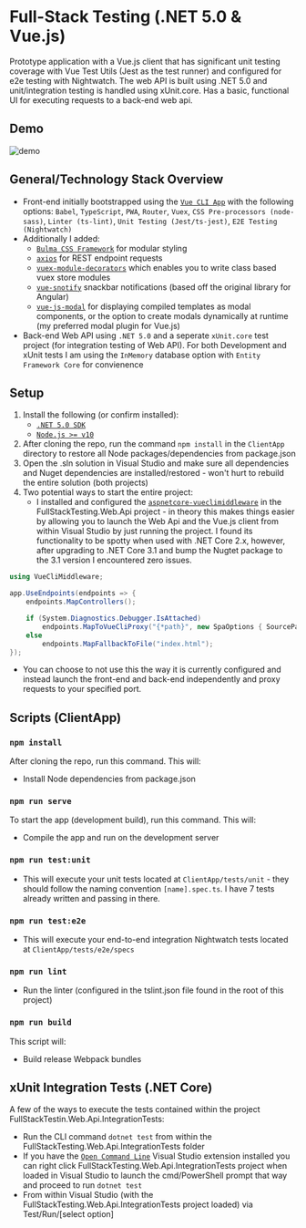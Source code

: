 # Full-Stack Testing (.NET 5.0 & Vue.js)
Prototype application with a Vue.js client that has significant unit testing coverage with Vue Test Utils (Jest as the test runner) and configured for e2e testing with Nightwatch. The web API is built using .NET 5.0 and unit/integration testing is handled using xUnit.core. Has a basic, functional UI for executing requests to a back-end web api.

## Demo

![demo](https://j.gifs.com/719JN1.gif)

## General/Technology Stack Overview

- Front-end initially bootstrapped using the [`Vue CLI App`](https://cli.vuejs.org) with the following options: ```Babel```, ```TypeScript```, ```PWA```, ```Router```, ```Vuex```, ```CSS Pre-processors (node-sass)```, ```Linter (ts-lint)```, ```Unit Testing (Jest/ts-jest)```, ```E2E Testing (Nightwatch)```
- Additionally I added: 
	- [`Bulma CSS Framework`](https://bulma.io/) for modular styling 
	- [`axios`](https://github.com/axios/axios) for REST endpoint requests
	- [`vuex-module-decorators`](https://github.com/championswimmer/vuex-module-decorators) which enables you to write class based vuex store modules
    - [`vue-snotify`](https://github.com/artemsky/vue-snotify) snackbar notifications (based off the original library for Angular)
	- [`vue-js-modal`](https://github.com/euvl/vue-js-modal) for displaying compiled templates as modal components, or the option to create modals dynamically at runtime (my preferred modal plugin for Vue.js)
- Back-end Web API using ```.NET 5.0``` and a seperate ```xUnit.core``` test project (for integration testing of Web API). For both Development and xUnit tests I am using the ```InMemory``` database option with ```Entity Framework Core``` for convienence

## Setup
1. Install the following (or confirm installed):
   - [`.NET 5.0 SDK`](https://dotnet.microsoft.com/download/dotnet/5.0)
   - [`Node.js >= v10`](https://nodejs.org/en/download/)
2. After cloning the repo, run the command ```npm install``` in the ```ClientApp``` directory to restore all Node packages/dependencies from package.json
3. Open the .sln solution in Visual Studio and make sure all dependencies and Nuget dependencies are installed/restored - won't hurt to rebuild the entire solution (both projects)
4. Two potential ways to start the entire project:
	- I installed and configured the [`aspnetcore-vueclimiddleware`](https://github.com/EEParker/aspnetcore-vueclimiddleware) in the FullStackTesting.Web.Api project - in theory this makes things easier by allowing you to launch the Web Api and the Vue.js client from within Visual Studio by just running the project. I found its functionality to be spotty when used with .NET Core 2.x, however, after upgrading to .NET Core 3.1 and bump the Nugtet package to the 3.1 version I encountered zero issues.


```csharp
using VueCliMiddleware;

app.UseEndpoints(endpoints => {
    endpoints.MapControllers();

    if (System.Diagnostics.Debugger.IsAttached)
        endpoints.MapToVueCliProxy("{*path}", new SpaOptions { SourcePath = _spaSourcePath }, "serve", regex: "running at");
    else
        endpoints.MapFallbackToFile("index.html");
});
```

- You can choose to not use this the way it is currently configured and instead launch the front-end and back-end independently and proxy requests to your specified port.

## Scripts (ClientApp)

### `npm install`

After cloning the repo, run this command.  This will:

- Install Node dependencies from package.json

### `npm run serve`

To start the app (development build), run this command.  This will:

- Compile the app and run on the development server

### `npm run test:unit`

- This will execute your unit tests located at ```ClientApp/tests/unit``` - they should follow the naming convention ```[name].spec.ts```. I have 7 tests already written and passing in there.

### `npm run test:e2e`

- This will execute your end-to-end integration Nightwatch tests located at ```ClientApp/tests/e2e/specs```

### `npm run lint`

- Run the linter (configured in the tslint.json file found in the root of this project)

### `npm run build`

This script will:
 - Build release Webpack bundles
 
 ## xUnit Integration Tests (.NET Core)

A few of the ways to execute the tests contained within the project FullStackTestin.Web.Api.IntegrationTests:
- Run the CLI command ```dotnet test``` from within the FullStackTesting.Web.Api.IntegrationTests folder
- If you have the [`Open Command Line`](https://marketplace.visualstudio.com/items?itemName=MadsKristensen.OpenCommandLine) Visual Studio extension installed you can right click FullStackTesting.Web.Api.IntegrationTests project when loaded in Visual Studio to launch the cmd/PowerShell prompt that way and proceed to run ```dotnet test```
- From within Visual Studio (with the FullStackTesting.Web.Api.IntegrationTests project loaded) via Test/Run/[select option]


